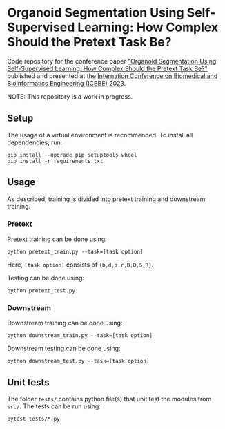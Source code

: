# Organoid Segmentation Using Self-Supervised Learning: How Complex Should the Pretext Task Be?
Code repository for the conference paper ["Organoid Segmentation Using Self-Supervised Learning: How Complex Should the Pretext Task Be?"](https://doi.org/10.1145/3637732.3637772) published and presented at the [Internation Conference on Biomedical and Bioinformatics Engineering (ICBBE)](https://www.icbbe.com/) [2023](https://dl.acm.org/doi/proceedings/10.1145/3637732).

NOTE: This repository is a work in progress.

## Setup
The usage of a virtual environment is recommended. To install all dependencies, run:
```
pip install --upgrade pip setuptools wheel
pip install -r requirements.txt
```

## Usage
As described, training is divided into pretext training and downstream training.
### Pretext
Pretext training can be done using:
```
python pretext_train.py --task=[task option]
```
Here, `[task option]` consists of `{b,d,s,r,B,D,S,R}`.

Testing can be done using:
```
python pretext_test.py
```

### Downstream
Downstream training can be done using:
```
python downstream_train.py --task=[task option]
```

Downstream testing can be done using:
```
python downstream_test.py --task=[task option]
```

## Unit tests
The folder `tests/` contains python file(s) that unit test the modules from `src/`. The tests can be run using:
```
pytest tests/*.py
```
